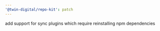 ```yaml
---
'@twin-digital/repo-kit': patch
---
```


add support for sync plugins which require reinstalling npm dependencies
